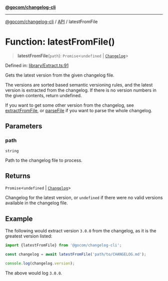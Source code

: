 [**@gocom/changelog-cli**](../README.md)

***

[@gocom/changelog-cli](../README.md) / [API](../Public/API.md) / latestFromFile

# Function: latestFromFile()

> **latestFromFile**(`path`): `Promise`\<`undefined` \| [`Changelog`](https://github.com/gocom/changelog)\>

Defined in: [library/Extract.ts:91](https://github.com/gocom/changelog-cli/blob/05d5506a9c7659930eb07ecca802c0527f08d7d1/src/library/Extract.ts#L91)

Gets the latest version from the given changelog file.

The versions are sorted based semantic versioning rules, and the latest version is
extracted from the changelog. If there is no version numbers in the given
contents, return undefined.

If you want to get some other version from the changelog, see [extractFromFile](API.extractFromFile.md), or [parseFile](API.parseFile.md) if
you want to parse the whole changelog.

## Parameters

### path

`string`

Path to the changelog file to process.

## Returns

`Promise`\<`undefined` \| [`Changelog`](https://github.com/gocom/changelog)\>

Changelog for the latest version, or `undefined` if there were no valid versions
available in the changelog file.

## Example

The following would extract version `3.0.0` from the changelog, as it is the greatest version listed:
```ts
import {latestFromFile} from '@gocom/changelog-cli';

const changelog = await latestFromFile('path/to/CHANGELOG.md');

console.log(changelog.version);
```
The above would log `3.0.0`.
